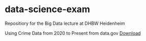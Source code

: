 # data-science-exam
Repositiory for the Big Data lecture at DHBW Heidenheim

Using Crime Data from 2020 to Present from data.gov
[Download](https://catalog.data.gov/dataset/crime-data-from-2020-to-present)
